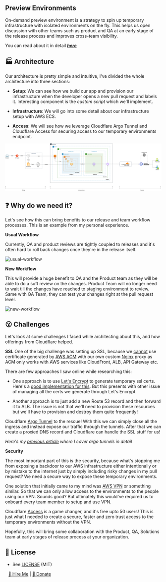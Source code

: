 ## Preview Environments

On-demand preview environment is a strategy to spin up temporary infrastructure with isolated environments on the fly. This helps us open discussion with other teams such as product and QA at an early stage of the release process and improves cross-team visibility.

You can read about it in detail **_[here]()_**

## 🏭 Architecture

Our architecture is pretty simple and intuitive, I've divided the whole architecture into three sections:

- **Setup**: We can see how we build our app and provision our infrastructure when the developer opens a new pull request and labels it. Interesting component is the _custom script_ which we'll implement.

- **Infrastructure**: We will go into some detail about our infrastructure setup with AWS ECS.

- **Access**: We will see how we leverage Cloudflare Argo Tunnel and Cloudflare Access for securing access to our temporary environments endpoint.

![architecture](./docs/assets/architecture.png)

## ❓ Why do we need it?

Let's see how this can bring benefits to our release and team workflow processes. This is an example from my personal experience.

**Usual Workflow**

Currently, QA and product reviews are tightly coupled to releases and it's often hard to roll back changes once they're in the release itself.

![usual-workflow](https://dev-to-uploads.s3.amazonaws.com/uploads/articles/vmf2t7q1e1hl39237kal.png)

**New Workflow**

This will provide a huge benefit to QA and the Product team as they will be able to do a soft review on the changes. Product Team will no longer need to wait till the changes have reached to staging environment to review. Same with QA Team, they can test your changes right at the pull request level.

![new-workflow](https://dev-to-uploads.s3.amazonaws.com/uploads/articles/9gag410fl2lnjzzu0s3c.png)

## 😮 Challenges

Let's look at some challenges I faced while architecting about this, and how offerings from Cloudflare helped.

**SSL**
One of the big challenge was setting up SSL, because we [cannot](https://stackoverflow.com/questions/61502474/adding-aws-public-certificate-with-nginx) use certificate generated by [AWS ACM](https://aws.amazon.com/certificate-manager/) with our own custom [Nginx](https://www.nginx.com/) proxy as ACM only works with AWS services like CloudFront, ALB, API Gateway etc.

There are few approaches I saw online while researching this:

- One approach is to use [Let's Encrypt](https://letsencrypt.org/) to generate temporary ssl certs. Here's a [good implementation for this](https://github.com/askwonder/wonqa). But this presents with other issue of managing all the certs we generate through Let's Encrypt.

- Another approach is to just add a new Route 53 record and then forward it to ALB. The issue is not that we'll need to provision these resources but we'll have to provision and destroy them quite frequently!

Cloudflare [Argo Tunnel](https://www.cloudflare.com/products/tunnel/) to the rescue! With this we can simply close all the ingress and instead expose our traffic through the tunnels. After that we can create a proxied DNS record and Cloudflare can handle the SSL stuff for us!

_Here's my [previous article](https://dev.to/karanpratapsingh/exposing-resources-securely-with-argo-tunnel-ea5) where I cover argo tunnels in detail_

**Security**

The most important part of this is the security, because what's stopping me from exposing a backdoor to our AWS infrastructure either intentionally or by mistake to the internet just by simply including risky changes in my pull request? We need a secure way to expose these temporary environments.

One solution that initially came to my mind was [AWS VPN](https://aws.amazon.com/vpn/) or something similar. So that we can only allow access to the environments to the people using our VPN. Sounds good? But ultimately this would've required us to onboard every team member to setup and use VPN.

Cloudflare [Access](https://www.cloudflare.com/teams/access/) is a game changer, and it's free upto 50 users! This is just what I needed to create a secure, faster and zero trust access to the temporary environments without the VPN.

Hopefully, this will bring some collaboration with the Product, QA, Solutions team at early stages of release process at your organization.

## 🔐 License 

* See [LICENSE](/LICENSE) (MIT)

<p style="margin: 0px 10px;">  
  <a href="mailto:contact@karanpratapsingh.com">💼 Hire Me</a> | 
  <a href="https://www.paypal.me/karanpratapsingh">🍺 Donate</a> 
</p>
